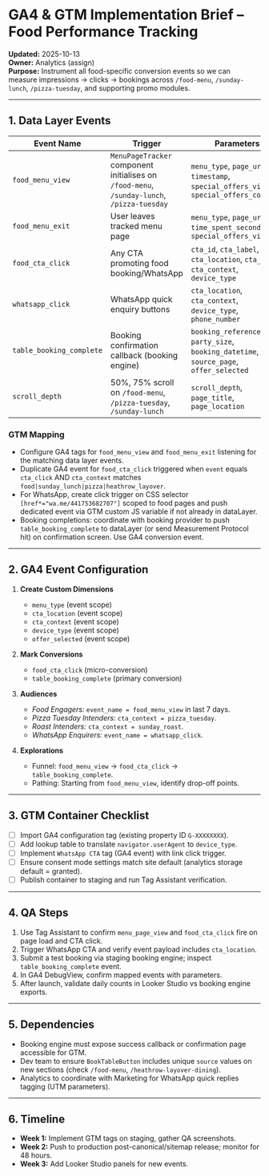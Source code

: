 # GA4 & GTM Implementation Brief – Food Performance Tracking

**Updated:** 2025-10-13  
**Owner:** Analytics (assign)  
**Purpose:** Instrument all food-specific conversion events so we can measure impressions → clicks → bookings across `/food-menu`, `/sunday-lunch`, `/pizza-tuesday`, and supporting promo modules.

---

## 1. Data Layer Events

| Event Name | Trigger | Parameters | Notes |
| --- | --- | --- | --- |
| `food_menu_view` | `MenuPageTracker` component initialises on `/food-menu`, `/sunday-lunch`, `/pizza-tuesday` | `menu_type`, `page_url`, `timestamp`, `special_offers_visible`, `special_offers_count` | Now fires from front-end; send to GA4 as dedicated event. |
| `food_menu_exit` | User leaves tracked menu page | `menu_type`, `page_url`, `time_spent_seconds`, `special_offers_viewed` | Useful for dwell/effectiveness analysis. |
| `food_cta_click` | Any CTA promoting food booking/WhatsApp | `cta_id`, `cta_label`, `cta_location`, `cta_mode`, `cta_context`, `device_type` | Map from existing `cta_click` event with context in the `BookTableButton`. |
| `whatsapp_click` | WhatsApp quick enquiry buttons | `cta_location`, `cta_context`, `device_type`, `phone_number` | Fire on `href^="https://wa.me/441753682707"` clicks. |
| `table_booking_complete` | Booking confirmation callback (booking engine) | `booking_reference`, `party_size`, `booking_datetime`, `source_page`, `offer_selected` | Requires booking engine integration; fire server-side if possible. |
| `scroll_depth` | 50%, 75% scroll on `/food-menu`, `/pizza-tuesday`, `/sunday-lunch` | `scroll_depth`, `page_title`, `page_location` | Already emitted; add GA4 tag filter to food URLs. |

### GTM Mapping
- Configure GA4 tags for `food_menu_view` and `food_menu_exit` listening for the matching data layer events.
- Duplicate GA4 event for `food_cta_click` triggered when `event` equals `cta_click` AND `cta_context` matches `food|sunday_lunch|pizza|heathrow_layover`.
- For WhatsApp, create click trigger on CSS selector `[href*="wa.me/441753682707"]` scoped to food pages and push dedicated event via GTM custom JS variable if not already in dataLayer.
- Booking completions: coordinate with booking provider to push `table_booking_complete` to dataLayer (or send Measurement Protocol hit) on confirmation screen. Use GA4 conversion event.

---

## 2. GA4 Event Configuration

1. **Create Custom Dimensions**
   - `menu_type` (event scope)
   - `cta_location` (event scope)
   - `cta_context` (event scope)
   - `device_type` (event scope)
   - `offer_selected` (event scope)

2. **Mark Conversions**
   - `food_cta_click` (micro-conversion)
   - `table_booking_complete` (primary conversion)

3. **Audiences**
   - *Food Engagers:* `event_name = food_menu_view` in last 7 days.
   - *Pizza Tuesday Intenders:* `cta_context = pizza_tuesday`.
   - *Roast Intenders:* `cta_context = sunday_roast`.
   - *WhatsApp Enquirers:* `event_name = whatsapp_click`.

4. **Explorations**
   - Funnel: `food_menu_view` → `food_cta_click` → `table_booking_complete`.
   - Pathing: Starting from `food_menu_view`, identify drop-off points.

---

## 3. GTM Container Checklist

- [ ] Import GA4 configuration tag (existing property ID `G-XXXXXXXX`).
- [ ] Add lookup table to translate `navigator.userAgent` to `device_type`.
- [ ] Implement `WhatsApp CTA` tag (GA4 event) with link click trigger.
- [ ] Ensure consent mode settings match site default (analytics storage default = granted).
- [ ] Publish container to staging and run Tag Assistant verification.

---

## 4. QA Steps

1. Use Tag Assistant to confirm `menu_page_view` and `food_cta_click` fire on page load and CTA click.
2. Trigger WhatsApp CTA and verify event payload includes `cta_location`.
3. Submit a test booking via staging booking engine; inspect `table_booking_complete` event.
4. In GA4 DebugView, confirm mapped events with parameters.
5. After launch, validate daily counts in Looker Studio vs booking engine exports.

---

## 5. Dependencies

- Booking engine must expose success callback or confirmation page accessible for GTM.
- Dev team to ensure `BookTableButton` includes unique `source` values on new sections (check `/food-menu`, `/heathrow-layover-dining`).
- Analytics to coordinate with Marketing for WhatsApp quick replies tagging (UTM parameters).

---

## 6. Timeline

- **Week 1:** Implement GTM tags on staging, gather QA screenshots.
- **Week 2:** Push to production post-canonical/sitemap release; monitor for 48 hours.
- **Week 3:** Add Looker Studio panels for new events.
